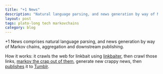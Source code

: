 ```yaml
---
title: "+1 News"
description: "Natural language parsing, and news generation by way of Markov chains"
layout: post
tags: plato-long tech markovchains
category: blog
---
```


+1 News comprises natural language parsing, and news generation by way of Markov chains, aggregation and downstream publishing.

How it works: it crawls the web for linkbait using [linkbaiter](https://github.com/opyate/linkbaiter), then crawl those links, [markov the crap out of them](https://github.com/opyate/beingjohnmarkovic), generate new crappy news, then [publishes](https://github.com/opyate/plusonenews) it to [Tumblr](http://plusonenews.tumblr.com/).

